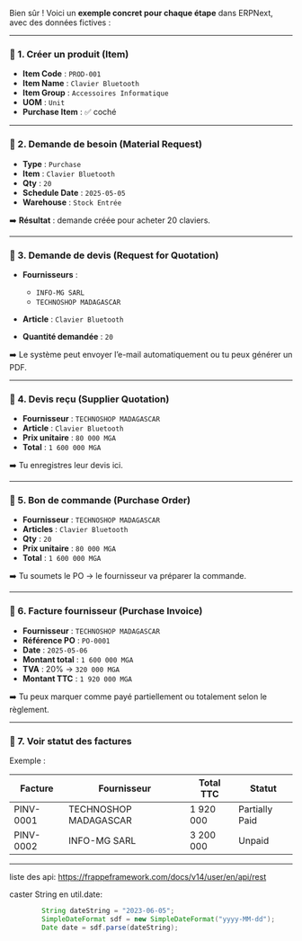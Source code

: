 Bien sûr ! Voici un **exemple concret pour chaque étape** dans ERPNext, avec des données fictives :

---

### 🔹 1. **Créer un produit (Item)**

* **Item Code** : `PROD-001`
* **Item Name** : `Clavier Bluetooth`
* **Item Group** : `Accessoires Informatique`
* **UOM** : `Unit`
* **Purchase Item** : ✅ coché

---

### 🔹 2. **Demande de besoin (Material Request)**

* **Type** : `Purchase`
* **Item** : `Clavier Bluetooth`
* **Qty** : `20`
* **Schedule Date** : `2025-05-05`
* **Warehouse** : `Stock Entrée`

➡️ **Résultat** : demande créée pour acheter 20 claviers.

---

### 🔹 3. **Demande de devis (Request for Quotation)**

* **Fournisseurs** :

  * `INFO-MG SARL`
  * `TECHNOSHOP MADAGASCAR`

* **Article** : `Clavier Bluetooth`

* **Quantité demandée** : `20`

➡️ Le système peut envoyer l’e-mail automatiquement ou tu peux générer un PDF.

---

### 🔹 4. **Devis reçu (Supplier Quotation)**

* **Fournisseur** : `TECHNOSHOP MADAGASCAR`
* **Article** : `Clavier Bluetooth`
* **Prix unitaire** : `80 000 MGA`
* **Total** : `1 600 000 MGA`

➡️ Tu enregistres leur devis ici.

---

### 🔹 5. **Bon de commande (Purchase Order)**

* **Fournisseur** : `TECHNOSHOP MADAGASCAR`
* **Articles** : `Clavier Bluetooth`
* **Qty** : `20`
* **Prix unitaire** : `80 000 MGA`
* **Total** : `1 600 000 MGA`

➡️ Tu soumets le PO → le fournisseur va préparer la commande.

---

### 🔹 6. **Facture fournisseur (Purchase Invoice)**

* **Fournisseur** : `TECHNOSHOP MADAGASCAR`
* **Référence PO** : `PO-0001`
* **Date** : `2025-05-06`
* **Montant total** : `1 600 000 MGA`
* **TVA** : 20% → `320 000 MGA`
* **Montant TTC** : `1 920 000 MGA`

➡️ Tu peux marquer comme payé partiellement ou totalement selon le règlement.

---

### 🔹 7. **Voir statut des factures**

Exemple :

| Facture   | Fournisseur           | Total TTC | Statut         |
| --------- | --------------------- | --------- | -------------- |
| PINV-0001 | TECHNOSHOP MADAGASCAR | 1 920 000 | Partially Paid |
| PINV-0002 | INFO-MG SARL          | 3 200 000 | Unpaid         |

---


liste des api: https://frappeframework.com/docs/v14/user/en/api/rest

caster String en util.date:

```java
        String dateString = "2023-06-05";
        SimpleDateFormat sdf = new SimpleDateFormat("yyyy-MM-dd");
        Date date = sdf.parse(dateString);
```